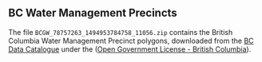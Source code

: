 ## BC Water Management Precincts

The file `BCGW_78757263_1494953784758_11056.zip` contains the British Columbia Water Management Precinct polygons, downloaded from the [BC Data Catalogue](https://catalogue.data.gov.bc.ca/dataset/water-management-precincts) under the ([Open Government License - British Columbia](http://www2.gov.bc.ca/gov/content/data/open-data/open-government-license-bc)). 
